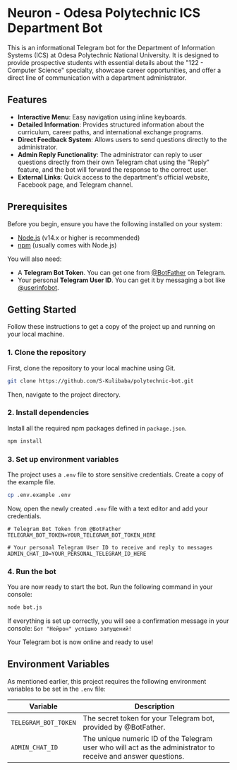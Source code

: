 # Neuron - Odesa Polytechnic ICS Department Bot

This is an informational Telegram bot for the Department of Information Systems (ICS) at Odesa Polytechnic National University. It is designed to provide prospective students with essential details about the "122 - Computer Science" specialty, showcase career opportunities, and offer a direct line of communication with a department administrator.

## Features

-   **Interactive Menu**: Easy navigation using inline keyboards.
-   **Detailed Information**: Provides structured information about the curriculum, career paths, and international exchange programs.
-   **Direct Feedback System**: Allows users to send questions directly to the administrator.
-   **Admin Reply Functionality**: The administrator can reply to user questions directly from their own Telegram chat using the "Reply" feature, and the bot will forward the response to the correct user.
-   **External Links**: Quick access to the department's official website, Facebook page, and Telegram channel.

## Prerequisites

Before you begin, ensure you have the following installed on your system:
-   [Node.js](https://nodejs.org/) (v14.x or higher is recommended)
-   [npm](https://www.npmjs.com/) (usually comes with Node.js)

You will also need:
-   A **Telegram Bot Token**. You can get one from [@BotFather](https://t.me/BotFather) on Telegram.
-   Your personal **Telegram User ID**. You can get it by messaging a bot like [@userinfobot](https://t.me/userinfobot).

## Getting Started

Follow these instructions to get a copy of the project up and running on your local machine.

### 1. Clone the repository

First, clone the repository to your local machine using Git.

```bash
git clone https://github.com/S-Kulibaba/polytechnic-bot.git
```

Then, navigate to the project directory.

### 2. Install dependencies

Install all the required npm packages defined in `package.json`.

```bash
npm install
```

### 3. Set up environment variables

The project uses a `.env` file to store sensitive credentials. Create a copy of the example file.

```bash
cp .env.example .env
```

Now, open the newly created `.env` file with a text editor and add your credentials.

```env
# Telegram Bot Token from @BotFather
TELEGRAM_BOT_TOKEN=YOUR_TELEGRAM_BOT_TOKEN_HERE

# Your personal Telegram User ID to receive and reply to messages
ADMIN_CHAT_ID=YOUR_PERSONAL_TELEGRAM_ID_HERE
```

### 4. Run the bot

You are now ready to start the bot. Run the following command in your console:

```bash
node bot.js
```

If everything is set up correctly, you will see a confirmation message in your console:
`Бот "Нейрон" успішно запущений!`

Your Telegram bot is now online and ready to use!

## Environment Variables

As mentioned earlier, this project requires the following environment variables to be set in the `.env` file:

| Variable             | Description                                                                                              |
| -------------------- | -------------------------------------------------------------------------------------------------------- |
| `TELEGRAM_BOT_TOKEN` | The secret token for your Telegram bot, provided by @BotFather.                                          |
| `ADMIN_CHAT_ID`      | The unique numeric ID of the Telegram user who will act as the administrator to receive and answer questions. |
